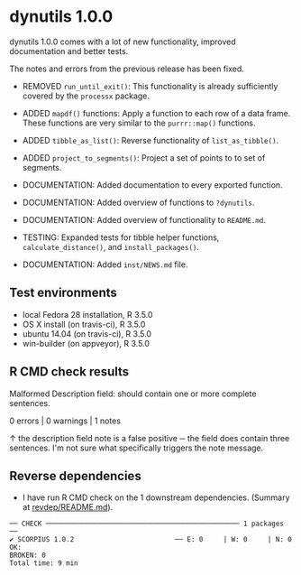 # dynutils 1.0.0

dynutils 1.0.0 comes with a lot of new functionality,
improved documentation and better tests.

The notes and errors from the previous release has been fixed.

  * REMOVED `run_until_exit()`: This functionality is already 
    sufficiently covered by the `processx` package.
    
  * ADDED `mapdf()` functions: Apply a function to each row of a data frame.
    These functions are very similar to the `purrr::map()` functions.
  
  * ADDED `tibble_as_list()`: Reverse functionality of `list_as_tibble()`.
  
  * ADDED `project_to_segments()`: Project a set of points to to set of segments.
  
  * DOCUMENTATION: Added documentation to every exported function.
  
  * DOCUMENTATION: Added overview of functions to `?dynutils`.
  
  * DOCUMENTATION: Added overview of functionality to `README.md`.
  
  * TESTING: Expanded tests for tibble helper functions,
    `calculate_distance()`, and `install_packages()`.
    
  * DOCUMENTATION: Added `inst/NEWS.md` file.

## Test environments
* local Fedora 28 installation, R 3.5.0
* OS X install (on travis-ci), R 3.5.0
* ubuntu 14.04 (on travis-ci), R 3.5.0
* win-builder (on appveyor), R 3.5.0

## R CMD check results

Malformed Description field: should contain one or more complete sentences.

0 errors | 0 warnings | 1 notes

↑ the description field note is a false positive ─ the field does contain three sentences. 
I'm not sure what specifically triggers the note message.

## Reverse dependencies

* I have run R CMD check on the 1 downstream dependencies.
  (Summary at [revdep/README.md](revdep/README.md)). 
  
```
── CHECK ──────────────────────────────────────────────── 1 packages ──
✔ SCORPIUS 1.0.2                         ── E: 0     | W: 0     | N: 0                                                                                                                   
OK:                                                                                                                                                                                    
BROKEN: 0
Total time: 9 min
```
